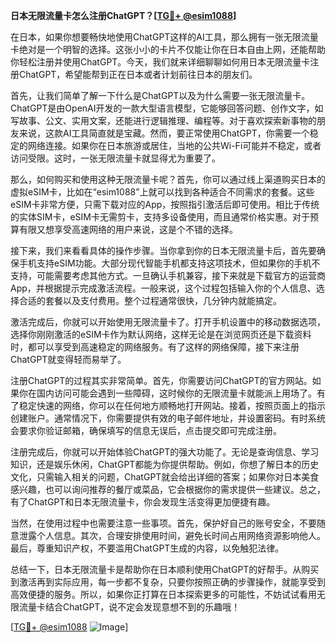 **日本无限流量卡怎么注册ChatGPT？[[TG💪+ @esim1088](https://t.me/s/esim1088)]**

在日本，如果你想要畅快地使用ChatGPT这样的AI工具，那么拥有一张无限流量卡绝对是一个明智的选择。这张小小的卡片不仅能让你在日本自由上网，还能帮助你轻松注册并使用ChatGPT。今天，我们就来详细聊聊如何用日本无限流量卡注册ChatGPT，希望能帮到正在日本或者计划前往日本的朋友们。

首先，让我们简单了解一下什么是ChatGPT以及为什么需要一张无限流量卡。ChatGPT是由OpenAI开发的一款大型语言模型，它能够回答问题、创作文字，如写故事、公文、实用文案，还能进行逻辑推理、编程等。对于喜欢探索新事物的朋友来说，这款AI工具简直就是宝藏。然而，要正常使用ChatGPT，你需要一个稳定的网络连接。如果你在日本旅游或居住，当地的公共Wi-Fi可能并不稳定，或者访问受限。这时，一张无限流量卡就显得尤为重要了。

那么，如何购买和使用这种无限流量卡呢？首先，你可以通过线上渠道购买日本的虚拟eSIM卡，比如在“esim1088”上就可以找到各种适合不同需求的套餐。这些eSIM卡非常方便，只需下载对应的App，按照指引激活后即可使用。相比于传统的实体SIM卡，eSIM卡无需剪卡，支持多设备使用，而且通常价格实惠。对于预算有限又想享受高速网络的用户来说，这是个不错的选择。

接下来，我们来看看具体的操作步骤。当你拿到你的日本无限流量卡后，首先要确保手机支持eSIM功能。大部分现代智能手机都支持这项技术，但如果你的手机不支持，可能需要考虑其他方式。一旦确认手机兼容，接下来就是下载官方的运营商App，并根据提示完成激活流程。一般来说，这个过程包括输入你的个人信息、选择合适的套餐以及支付费用。整个过程通常很快，几分钟内就能搞定。

激活完成后，你就可以开始使用无限流量卡了。打开手机设置中的移动数据选项，选择你刚刚激活的eSIM卡作为默认网络，这样无论是在浏览网页还是下载资料时，都可以享受到高速稳定的网络服务。有了这样的网络保障，接下来注册ChatGPT就变得轻而易举了。

注册ChatGPT的过程其实非常简单。首先，你需要访问ChatGPT的官方网站。如果你在国内访问可能会遇到一些障碍，这时候你的无限流量卡就能派上用场了。有了稳定快速的网络，你可以在任何地方顺畅地打开网站。接着，按照页面上的指示创建账户。通常情况下，你需要提供有效的电子邮件地址，并设置密码。有时系统会要求你验证邮箱，确保填写的信息无误后，点击提交即可完成注册。

注册完成后，你就可以开始体验ChatGPT的强大功能了。无论是查询信息、学习知识，还是娱乐休闲，ChatGPT都能为你提供帮助。例如，你想了解日本的历史文化，只需输入相关的问题，ChatGPT就会给出详细的答案；如果你对日本美食感兴趣，也可以询问推荐的餐厅或菜品，它会根据你的需求提供一些建议。总之，有了ChatGPT和日本无限流量卡，你会发现生活变得更加便捷有趣。

当然，在使用过程中也需要注意一些事项。首先，保护好自己的账号安全，不要随意泄露个人信息。其次，合理安排使用时间，避免长时间占用网络资源影响他人。最后，尊重知识产权，不要滥用ChatGPT生成的内容，以免触犯法律。

总结一下，日本无限流量卡是帮助你在日本顺利使用ChatGPT的好帮手。从购买到激活再到实际应用，每一步都不复杂，只要你按照正确的步骤操作，就能享受到高效便捷的服务。所以，如果你正打算在日本探索更多的可能性，不妨试试看用无限流量卡结合ChatGPT，说不定会发现意想不到的乐趣哦！

[[TG💪+ @esim1088](https://t.me/s/esim1088) ![Image](https://i.postimg.cc/4NQfJmqS/Snipaste-2025-05-13-00-14-12.png)]